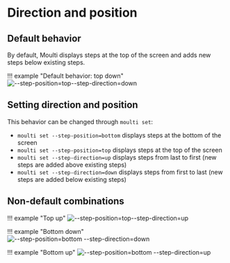 # Direction and position


## Default behavior

By default, Moulti displays steps at the top of the screen and adds new steps below existing steps.

!!! example "Default behavior: top down"
    ![--step-position=top--step-direction=down](assets/images/top-down.svg)

## Setting direction and position

This behavior can be changed through `moulti set`:

- `moulti set --step-position=bottom` displays steps at the bottom of the screen
- `moulti set --step-position=top` displays steps at the top of the screen
- `moulti set --step-direction=up` displays steps from last to first (new steps are added above existing steps)
- `moulti set --step-direction=down` displays steps from first to last (new steps are added below existing steps)

## Non-default combinations

!!! example "Top up"
    ![--step-position=top--step-direction=up](assets/images/top-up.svg)

!!! example "Bottom down"
    ![--step-position=bottom --step-direction=down](assets/images/bottom-down.svg)

!!! example "Bottom up"
    ![--step-position=bottom --step-direction=up](assets/images/bottom-up.svg)
